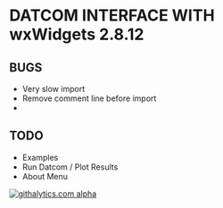 # DATCOM INTERFACE WITH wxWidgets 2.8.12
	

## BUGS
 * Very slow import
 * Remove comment line before import
 * 


## TODO
 * Examples
 * Run Datcom / Plot Results
 * About Menu
 
[![githalytics.com alpha](https://cruel-carlota.pagodabox.com/9b8e5a840bef89fb146fd7f8a143c42a "githalytics.com")](http://githalytics.com/guneysus/wxdatcom)
